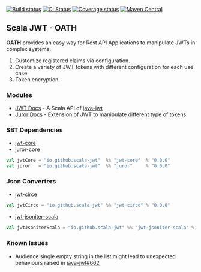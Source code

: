[![Build status](https://img.shields.io/github/workflow/status/scala-jwt/oath/Continuous%20Integration.svg)](https://github.com/scala-jwt/oath/actions)
[![CI Status](https://github.com/scala-jwt/oath/actions/workflows/ci.yml/badge.svg)](https://github.com/scala-jwt/oath/actions/workflows/ci.yml)
[![Coverage status](https://img.shields.io/codecov/c/github/scala-jwt/oath/master.svg)](https://codecov.io/github/scala-jwt/oath)
[![Maven Central](https://img.shields.io/maven-central/v/io.github.scala-jwt/jwt-core_2.13.svg)](https://central.sonatype.dev/artifact/io.github.scala-jwt/jwt-core_2.13/0.0.6)

## Scala JWT - OATH

__OATH__ provides an easy way for Rest API Applications to manipulate JWTs in complex systems.
1. Customize registered claims via configuration. 
1. Create a variety of JWT tokens with different configuration for each use case
1. Token encryption.

### Modules

* [JWT Docs](./jwt/README.md) - A Scala API of [java-jwt](https://github.com/auth0/java-jwt)
* [Juror Docs](./juror/README.md) - Extension of JWT to manipulate different type of tokens

### SBT Dependencies

* [jwt-core](https://mvnrepository.com/artifact/io.github.scala-jwt/jwt-core)
* [juror-core](https://mvnrepository.com/artifact/io.github.scala-jwt/juror)

```scala
val jwtCore = "io.github.scala-jwt"  %% "jwt-core"  % "0.0.0"
val juror   = "io.github.scala-jwt"  %% "juror"     % "0.0.0"
```

### Json Converters

* [jwt-circe](https://mvnrepository.com/artifact/io.github.scala-jwt/jwt-circe)

```scala
val jwtCirce = "io.github.scala-jwt" %% "jwt-circe" % "0.0.0"
```

* [jwt-jsoniter-scala](https://mvnrepository.com/artifact/io.github.scala-jwt/jwt-jsoniter-scala)

```scala
val jwtJsoniterScala = "io.github.scala-jwt" %% "jwt-jsoniter-scala" % "0.0.0"
```

### Known Issues
 * Audience single empty string in the list might lead to unexpected behaviours raised in [java-jwt#662](https://github.com/auth0/java-jwt/issues/662) 